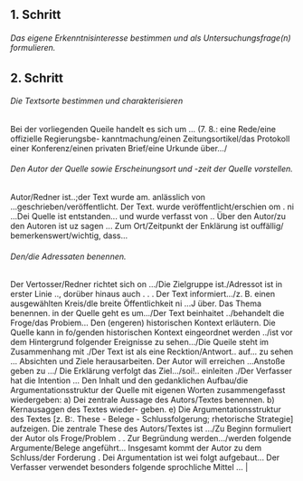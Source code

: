 ## 1. Schritt
###### Das eigene Erkenntnisinteresse bestimmen und als Untersuchungsfrage(n) formulieren.
## 2. Schritt 
###### Die Textsorte bestimmen und charakterisieren
Bei der vorliegenden Queile handelt es sich um ... (7. 8.: eine Rede/eine offizielle Regierungsbe- kanntmachung/einen Zeitungsortikel/das Protokoll einer Konferenz/einen privaten Brief/eine Urkunde über.../

###### Den Autor der Quelle sowie Erscheinungsort und -zeit der Quelle vorstellen.
Autor/Redner ist..;der Text wurde am. anlässlich von ...geschrieben/veröffentlicht. Der Text. wurde veröffentlicht/erschien om . ni ...Dei Quelle ist entstanden... und wurde verfasst von .. Über den Autor/zu den Autoren ist uz sagen ... Zum Ort/Zeitpunkt der Enklärung ist ouffällig/ bemerkenswert/wichtig, dass...
###### Den/die Adressaten benennen.
Der Vertosser/Redner richtet sich on .../Die Zielgruppe ist./Adressot ist in erster Linie .., dorüber hinaus auch . . .
Der Text informiert.../z. B. einen ausgewählten Kreis/dle breite Öffentlichkeit ni ...J über. Das Thema benennen.
in der Quelle geht es um.../Der Text beinhaitet ../behandelt die Froge/das Probiem...
Den (engeren) historischen Kontext erläutern.
Die Quelle kann in fo/genden historischen Kontext eingeordnet werden ../ist vor dem Hintergrund folgender Ereignisse zu sehen.../Die Queile steht im Zusammenhang mit ./Der Text ist als eine Recktion/Antwort.. auf... zu sehen ...
Absichten und Ziele herausarbeiten.
Der Autor will erreichen ...Anstoße geben zu .../ Die Erklärung verfolgt das Ziel.../soi!..
einleiten ./Der Verfasser hat die Intention ...
Den Inhalt und den gedanklichen Aufbau/die Argumentationsstruktur der Quelle mit eigenen Worten zusammengefasst wiedergeben:
a) Dei zentrale Aussage des Autors/Textes benennen. b) Kernausaggen des Textes wieder- geben. e) Die Argumentationsstruktur des Textes [z. B:. These - Belege - Schlussfolgerung; rhetorische Strategie] aufzeigen.
Die zentrale These des Autors/Textes ist .../Zu Beginn formuliert der Autor ols Froge/Problem . . Zur Begründung werden.../werden folgende Argumente/Belege angeführt...
Insgesamt kommt der Autor zu dem Schluss/der Forderung .
Dei Argumentation ist wei folgt aufgebaut...
Der Verfasser verwendet besonders folgende sprochliche Mittel ... |

